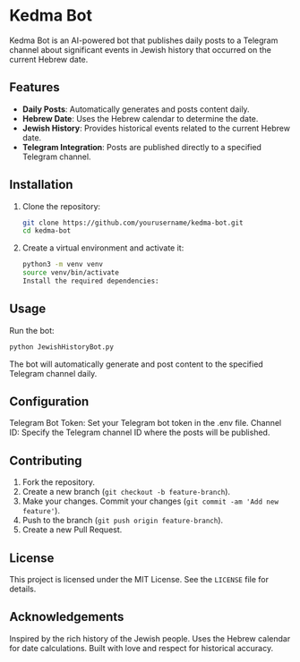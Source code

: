 # Kedma Bot

Kedma Bot is an AI-powered bot that publishes daily posts to a Telegram channel about significant events in Jewish history that occurred on the current Hebrew date.

## Features

- **Daily Posts**: Automatically generates and posts content daily.
- **Hebrew Date**: Uses the Hebrew calendar to determine the date.
- **Jewish History**: Provides historical events related to the current Hebrew date.
- **Telegram Integration**: Posts are published directly to a specified Telegram channel.

## Installation

1. Clone the repository:

    ```sh
    git clone https://github.com/yourusername/kedma-bot.git
    cd kedma-bot
    ```

2. Create a virtual environment and activate it:

    ```sh
    python3 -m venv venv
    source venv/bin/activate
    Install the required dependencies:
    ```

## Usage

Run the bot:

```sh
python JewishHistoryBot.py
```

The bot will automatically generate and post content to the specified Telegram channel daily.

## Configuration

Telegram Bot Token: Set your Telegram bot token in the .env file.
Channel ID: Specify the Telegram channel ID where the posts will be published.

## Contributing

1. Fork the repository.
2. Create a new branch (`git checkout -b feature-branch`).
3. Make your changes.
Commit your changes (`git commit -am 'Add new feature'`).
4. Push to the branch (`git push origin feature-branch`).
5. Create a new Pull Request.

## License

This project is licensed under the MIT License. See the `LICENSE` file for details.

## Acknowledgements

Inspired by the rich history of the Jewish people.
Uses the Hebrew calendar for date calculations.
Built with love and respect for historical accuracy.
